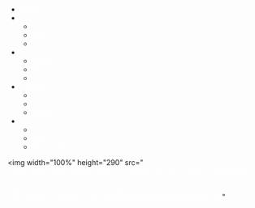<html>
    <head>
        <title>estetica</title>
            <style class="css/text">
                a
                {
                    color:white;
                    text-decoration: none;
                }
                a:active

                {
                color:rgb(10, 74, 177);
                background-color:rgb(252, 250, 250);
                }
                .image
                {
                text-align: center;
                padding: 0%;
                
                }
                .menu@import url(https://fonts.googleapis.com/css?family=Montserrat:300&subset=latin-ext);

body {
-moz-osx-font-smoothing:grayscale;
-ms-flex-direction:column;
-webkit-box-direction:normal;
-webkit-box-orient:vertical;
-webkit-font-smoothing:antialiased;
background:#f5f5f5;
color:#777;
display:flex;
flex-direction:column;
font-family:Montserrat, sans-serif;
font-size: 1em;
font-weight:300;
margin:0;
min-height:100vh;
padding:5%;
}

h1 {
	font-weight: 200;
	font-size: 2.2rem;
	color: #222;
	text-align: center;
}

nav {
	margin: 0 auto;
	max-width: 100%;
	background: #000000;
	box-shadow:0 3px 15px rgba(0,0,0,.15);
}

nav::after {
	display: block;
	content: '';
	clear: both;
}

nav ul {
	padding: 0;
	margin: 0;
	list-style: none;
}

nav ul li {
	float: left;
	position: relative;
}

nav ul li a {
	display: block;
	color: rgba(255, 255, 255, .9);
	text-decoration: none;
	padding: 1rem 2rem;
	border-top: 2px solid transparent;
	border-bottom: 2px solid transparent;
	transition: all .3s ease-in-out;
}

nav ul li a:hover,
nav ul li a:focus {
	background: rgba(0, 0, 0, .15);
}

nav ul li a:focus {
	color: white;
}

nav ul li a:not(:only-child)::after {
	padding-left: 4px;
	content: ' ▾';
}

nav ul li ul li {
	min-width: 190px;
}

nav ul li ul li a {
	background: transparent;
	color: #555;
	border-bottom: 1px solid #DDE0E7;
}

nav ul li ul li a:hover,
nav ul li ul li a:focus {
	background: #eee;
	color: #111;
}

.dropdown {
	display: none;
	position: absolute;
	background: #fff;
	box-shadow: 0 4px 10px rgba(10, 20, 30, .4);
}


footer {
color: #555;
font-size:12px;
margin-top:5em;
text-align:center;
}

footer a {
color:#000000;
text-decoration:none;
}
            </style>
    </head>
    <body>
          <nav class="nav">
            <ul>
              <li><a href="#">Começar</a>
                <li class="drop"><a href="#">Sobre nós</a>
                  <ul class="dropdown">
                    <li><a href="#">Oferta 01</a></li>
                    <li><a href="#">Oferta 02</a></li>
                    <li><a href="#">Oferta 03</a></li>
                  </ul>
              <li class="drop"><a href="#">Oferta</a>
                <ul class="dropdown">
                  <li><a href="#">Oferta 01</a></li>
                  <li><a href="#">Oferta 02</a></li>
                  <li><a href="#">Oferta 03</a></li>
                </ul>
              </li>
              <li class="drop"><a href="#">Noticias</a>
                <ul class="dropdown">
                  <li><a href="#">Oferta 01</a></li>
                  <li><a href="#">Oferta 02</a></li>
                  <li><a href="#">Oferta 03</a></li>
                </ul>
                <li class="drop"><a href="#">Contatos</a>
                  <ul class="dropdown">
                    <li><a href="#">Oferta 01</a></li>
                    <li><a href="#">Oferta 02</a></li>
                    <li><a href="#">Oferta 03</a></li>
                  </ul>
            </ul>
          </nav>
        </section>
        <img width="100%" height="290" src="https://img.freepik.com/fotos-gratis/conceito-de-beleza-feche-o-retrato-de-uma-garota-caucasiana-atraente-com-pele-natural-de-beleza-isolada-em-fundo-rosa-com-espaco-de-copia_1258-98583.jpg?size=338&ext=jpg&ga=GA1.1.1448711260.1706140800&semt=ais"
</html>
